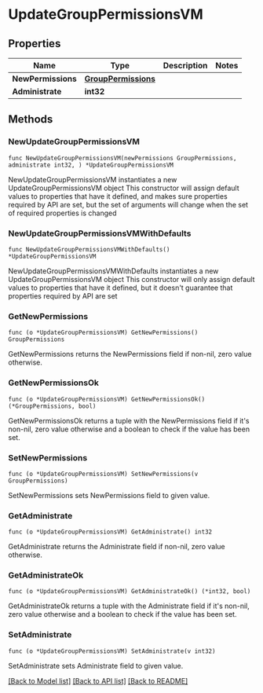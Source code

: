 # UpdateGroupPermissionsVM

## Properties

Name | Type | Description | Notes
------------ | ------------- | ------------- | -------------
**NewPermissions** | [**GroupPermissions**](GroupPermissions.md) |  | 
**Administrate** | **int32** |  | 

## Methods

### NewUpdateGroupPermissionsVM

`func NewUpdateGroupPermissionsVM(newPermissions GroupPermissions, administrate int32, ) *UpdateGroupPermissionsVM`

NewUpdateGroupPermissionsVM instantiates a new UpdateGroupPermissionsVM object
This constructor will assign default values to properties that have it defined,
and makes sure properties required by API are set, but the set of arguments
will change when the set of required properties is changed

### NewUpdateGroupPermissionsVMWithDefaults

`func NewUpdateGroupPermissionsVMWithDefaults() *UpdateGroupPermissionsVM`

NewUpdateGroupPermissionsVMWithDefaults instantiates a new UpdateGroupPermissionsVM object
This constructor will only assign default values to properties that have it defined,
but it doesn't guarantee that properties required by API are set

### GetNewPermissions

`func (o *UpdateGroupPermissionsVM) GetNewPermissions() GroupPermissions`

GetNewPermissions returns the NewPermissions field if non-nil, zero value otherwise.

### GetNewPermissionsOk

`func (o *UpdateGroupPermissionsVM) GetNewPermissionsOk() (*GroupPermissions, bool)`

GetNewPermissionsOk returns a tuple with the NewPermissions field if it's non-nil, zero value otherwise
and a boolean to check if the value has been set.

### SetNewPermissions

`func (o *UpdateGroupPermissionsVM) SetNewPermissions(v GroupPermissions)`

SetNewPermissions sets NewPermissions field to given value.


### GetAdministrate

`func (o *UpdateGroupPermissionsVM) GetAdministrate() int32`

GetAdministrate returns the Administrate field if non-nil, zero value otherwise.

### GetAdministrateOk

`func (o *UpdateGroupPermissionsVM) GetAdministrateOk() (*int32, bool)`

GetAdministrateOk returns a tuple with the Administrate field if it's non-nil, zero value otherwise
and a boolean to check if the value has been set.

### SetAdministrate

`func (o *UpdateGroupPermissionsVM) SetAdministrate(v int32)`

SetAdministrate sets Administrate field to given value.



[[Back to Model list]](../README.md#documentation-for-models) [[Back to API list]](../README.md#documentation-for-api-endpoints) [[Back to README]](../README.md)


